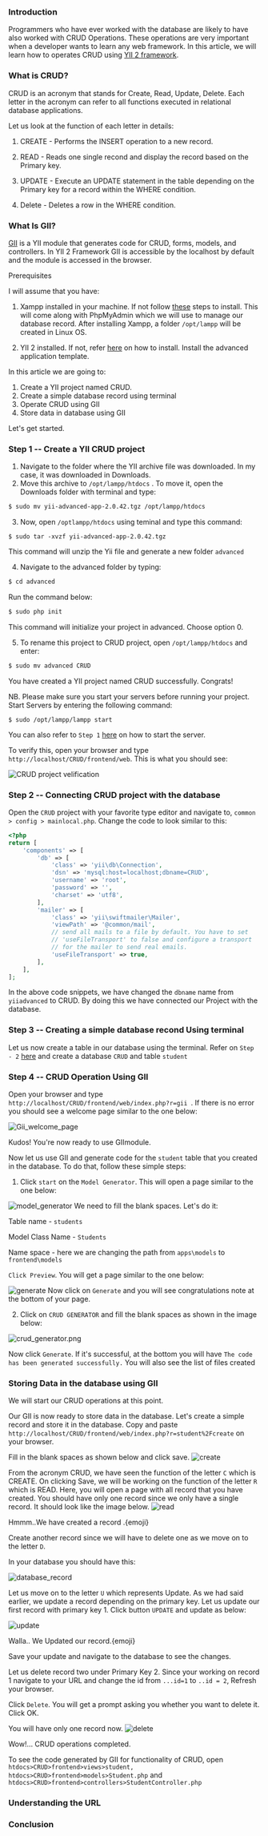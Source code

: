 ### Introduction

Programmers who have ever worked with the database are likely to have also worked with CRUD Operations. These operations are very important when a developer wants to learn any web framework. In this article, we will learn how to operates CRUD using [YII 2 framework]().

### What is CRUD?

CRUD is an acronym that stands for Create, Read, Update, Delete. Each letter in the acronym can refer to all functions executed in relational database applications.

Let us look at the function of each letter in details:

1. CREATE - Performs the INSERT operation to a new record.

2. READ - Reads one single recond and display the record based on the Primary key.

3. UPDATE - Execute an UPDATE statement in the table depending on the Primary key for a record within the WHERE condition.

4. Delete - Deletes a row in the WHERE condition.

### What Is GII?

[GII]() is a YII module that generates code for CRUD, forms, models, and controllers. In YII 2 Framework GII is accessible by the localhost by default and the module is accessed in the browser.

Prerequisites

I will assume that you have:

1. Xampp installed in your machine. If not follow [these](https://www.section.io/engineering-education/maria-data-base/) steps to install. This will come along with PhpMyAdmin which we will use to manage our database record.
After installing Xampp, a folder `/opt/lampp` will be created in Linux OS.

2. YII 2 installed. If not, refer [here](https://www.section.io/engineering-education/php-yii2-framework/) on how to install. Install the advanced application template.

In this article we are going to:

1. Create a YII project named CRUD. 
2. Create a simple database record using terminal 
3. Operate CRUD using GII
4. Store data in database using GII

Let's get started.

### Step 1 -- Create a YII CRUD project

1. Navigate to the folder where the YII archive file was downloaded. In my case, it was downloaded in Downloads.  
2. Move this archive to `/opt/lampp/htdocs` . To move it, open the Downloads folder with terminal and type:

```bash
$ sudo mv yii-advanced-app-2.0.42.tgz /opt/lampp/htdocs
```

3. Now, open `/optlampp/htdocs` using teminal and type this command:
```
$ sudo tar -xvzf yii-advanced-app-2.0.42.tgz
```
This command will unzip the Yii file and generate a new  folder `advanced`

4. Navigate to the advanced folder by typing:

```bash
$ cd advanced
```
Run the command below:

```bash
$ sudo php init
```
This command will initialize your project in advanced. Choose option 0.

5. To rename this project to CRUD project, open `/opt/lampp/htdocs` and enter:
```bash
$ sudo mv advanced CRUD
```

You have created a YII project named CRUD successfully. Congrats!

NB. Please make sure you start your servers before running your project. Start Servers by entering the following command:
```
$ sudo /opt/lampp/lampp start
```
You can also refer to `Step 1` [here](https://www.section.io/engineering-education/maria-data-base/) on how to start the server.

To verify this, open your browser and type `http://localhost/CRUD/frontend/web`. This is what you should see:

![CRUD project velification](CRUD_project_velification.png)

### Step 2 -- Connecting CRUD project with the database

Open the `CRUD` project with your favorite type editor and navigate to, `common > config > mainlocal.php`. Change the code to look similar to this:
```php
<?php
return [
    'components' => [
        'db' => [
            'class' => 'yii\db\Connection',
            'dsn' => 'mysql:host=localhost;dbname=CRUD',
            'username' => 'root',
            'password' => '',
            'charset' => 'utf8',
        ],
        'mailer' => [
            'class' => 'yii\swiftmailer\Mailer',
            'viewPath' => '@common/mail',
            // send all mails to a file by default. You have to set
            // 'useFileTransport' to false and configure a transport
            // for the mailer to send real emails.
            'useFileTransport' => true,
        ],
    ],
];

```
In the above code snippets, we have changed the `dbname` name from ``yiiadvanced`` to CRUD. By doing this we have connected our Project with the database.

### Step 3 -- Creating a simple database recond Using terminal

Let us now create a table in our database using the terminal. Refer on  `Step - 2` [here](https://www.section.io/engineering-education/maria-data-base/) and create a database `CRUD`  and table `student`

### Step 4 -- CRUD Operation Using GII
Open your browser and type `http://localhost/CRUD/frontend/web/index.php?r=gii `. If there is no error you should see a welcome page similar to the one below:

![Gii_welcome_page](Gii_welcome_page.png)

Kudos! You're now ready to use GIImodule.

Now let us use GII and generate code for the `student` table that you created in the database. To do that, follow these simple steps:

1. Click `start` on the `Model Generator`. This will open a page similar to the one below:

![model_generator](model_generator.png)
We need to fill the blank spaces. Let's do it:

Table name - `students`

Model Class Name - `Students`

Name space - here we are changing the path from `apps\models` to `frontend\models`

`Click Preview`. You will get a page similar to the one below:

![generate](generate.png)
Now click on `Generate` and you will see  congratulations note at the bottom of your page.

2. Click on `CRUD GENERATOR` and fill the blank spaces as shown in the image below:

![crud_generator.png](crud_generator.png)


Now click `Generate`. If it's successful, at the bottom you will have `The code has been generated successfully.` You will also see the list of files created

### Storing Data in the database using GII
We will start our CRUD operations at this point.

Our GII is now ready to store data in the database. Let's create a simple record and store it in the database. Copy and paste `http://localhost/CRUD/frontend/web/index.php?r=student%2Fcreate` on your browser.

Fill in the blank spaces as shown below and click save.
![create](create.png)

From the acronym CRUD, we have seen the function of the letter `C` which is CREATE. On clicking Save, we will be working on the function of the letter `R` which is READ. Here, you will open a page with all  record that you have created. You should have only one record since we only have a single record. It should look like the image below.
![read](read.png)

Hmmm..We have created a record .{emoji}

Create another record since we will have to delete one as we move on to the letter `D`.

In your database you should have this:

![database_record](database_record.png)

Let us move on to the letter `U` which represents Update. As we had said earlier, we update a record depending on the primary key. Let us update our first record with primary key 1. Click  button `UPDATE` and update as below:

![update](update.png)

Walla.. We Updated our record.{emoji}

Save your update and navigate to the database to see the changes.

Let us delete record two under Primary Key 2. Since your working on record 1 navigate to your URL and change the id from `...id=1` to `..id = 2`, Refresh your browser.

Click `Delete`. You will get a prompt asking you whether you want to delete it. Click OK.

You will have only one record now.
![delete](delete.png)

Wow!… CRUD operations completed.

To see the code generated by GII for functionality of CRUD, open  `htdocs>CRUD>frontend>views>student, htdocs>CRUD>frontend>models>Student.php` and `htdocs>CRUD>frontend>controllers>StudentController.php`

### Understanding the URL

### Conclusion

 <!-- nb Phpmyadmin image should be repeated -->
